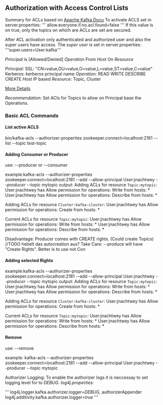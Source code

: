 ## Authorization with Access Control Lists ##

Summary for ACLs based on [Apache Kafka Docu](https://kafka.apache.org/documentation/#security_authz)
To activate ACLS set in server.properties:
'''
allow.everyone.if.no.acl.found=false
'''
If this value is on true, only the topics on which are ACLs are set are secured.

After ACL activation only authenticated and authorized user and also the super users have access.
The *super user* is set in server.properties:
'''super.users=User:kafka'''

*Principal* is [Allowed/Denied] *Operation* From *Host* On *Resource*

*Principal:*
	SSL: "CN=value,OU=value,O=value,L=value,ST=value,C=value"
	Kerberos: kerberos principal name
*Operation:*
	READ
	WRITE
  DESCRIBE
	CREATE
*Host*
	IP based
*Resource:*
	Topic, Cluster


[More Details](https://kafka.apache.org/documentation/#security_authz_cli)

*Recommendation:* Set ACls for Topics to allow on Principal base the Operations.

### Basic ACL Commands ###

#### List active ACLS ####
bin/kafka-acls --authorizer-properties zookeeper.connect=localhost:2181 --list --topic test-topic

#### Adding Consumer or Producer ####
use: --producer or --consumer

example:kafka-acls --authorizer-properties zookeeper.connect=localhost:2181 --add --allow-principal User:jnachtwey *--producer* --topic mytopic
output:
Adding ACLs for resource `Topic:mytopic`:
        User:jnachtwey has Allow permission for operations: Write from hosts: *
        User:jnachtwey has Allow permission for operations: Describe from hosts: *

Adding ACLs for resource `Cluster:kafka-cluster`:
        User:jnachtwey has Allow permission for operations: Create from hosts: *

Current ACLs for resource `Topic:mytopic`:
        User:jnachtwey has Allow permission for operations: Write from hosts: *
        User:jnachtwey has Allow permission for operations: Describe from hosts: *


Disadvantage: Producer comes with CREATE rights. (Could create Topics) //TODO hebelt das autocreation aus?
Take Care: --produce will have "Create Rights". Better is to use not Con

#### Adding selected Rights ####



example:kafka-acls --authorizer-properties zookeeper.connect=localhost:2181 --add --allow-principal User:jnachtwey *--producer* --topic mytopic
output:
Adding ACLs for resource `Topic:mytopic`:
        User:jnachtwey has Allow permission for operations: Write from hosts: *
        User:jnachtwey has Allow permission for operations: Describe from hosts: *

Adding ACLs for resource `Cluster:kafka-cluster`:
        User:jnachtwey has Allow permission for operations: Create from hosts: *

Current ACLs for resource `Topic:mytopic`:
        User:jnachtwey has Allow permission for operations: Write from hosts: *
        User:jnachtwey has Allow permission for operations: Describe from hosts: *
#### Remove ####
use: --remove

example: kafka-acls --authorizer-properties zookeeper.connect=localhost:2181 --add --allow-principal User:jnachtwey --producer --topic mytopic


Authorizer Logging:
To enable the authorizer logs it is neccessay to set logging level for to *DEBUG*.
*log4j.properties:*

'''
log4j.logger.kafka.authorizer.logger=*DEBUG*, authorizerAppender
log4j.additivity.kafka.authorizer.logger=*true*
'''
